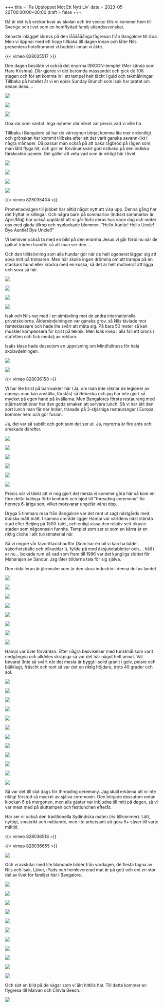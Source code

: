 +++
title = 'Pa Upploppet Mot Ett Nytt Liv'
date = 2023-05-20T00:00:00+00:00
draft = false
+++



 Då är det två veckor kvar av skolan och tre veckor tills vi kommer hem till Sverige och livet som en hemflyttad familj utlandssvenskar.
 



 Senaste inlägget skrevs på den låååååånga tågresan från Bangalore till Goa. Men vi öppnar med ett hopp tillbaka till dagen innan och låter Nils presentera hotellrummet vi bodde i innan vi åkte.
 




 {{< vimeo 828035517 >}}
 


 Den dagen besökte vi också det enorma ISKCON-templet (Mer kända som Hare Krishna). Där gjorde vi det berömda mässandet och gick de 108 stegen och för att komma in i ett tempel helt täckt i guld och takmålningar. Tillbaka på hotellet åt vi en episk Sunday Brunch som Isak har pratat om sedan dess….
 




![](IMG_4073.jpeg)


![](IMG_4074.jpeg)


![](IMG_4100.jpeg)



 Goa var som väntat. Inga nyheter där vilket var precis vad vi ville ha.
 



 Tillbaka i Bangalore så har de vårregnen börjat komma lite mer ordentligt och grönskan har kommit tillbaka efter att det varit ganska savann-likt i några månader. Då passar man också på att baka rågbröd på rågen som man låtit flyga hit, och gör en förvånansvärt god ostkaka på den indiska färskosten paneer. Det gäller att veta vad som är viktigt här i livet.
 




![](IMG_4121.jpeg)


![](IMG_4168.jpeg)


![](ostkaka.jpg)


![](IMG_1374.jpg)




 {{< vimeo 828035404 >}}
 


 Promenadvägen till jobbet har alltid något nytt att visa upp. Denna gång har det flyttat in killingar. Och några barn på sommarlov (Indiskt sommarlov är April/Maj) har också upptäckt att vi går förbi deras hus varje dag och möter oss med glada tillrop och nyplockade blommor. ”Hello Auntie! Hello Uncle! Bye Auntie! Bye Uncle!!”
 



 Vi behöver också ta med en bild på den enorma Jesus vi går förbi nu när de gallrat träden framför så att man ser den….
 



 Och den tillitsövning som alla hundar gör när de helt ogenerat lägger sig att sova mitt på trotoaren. Men här skulle ingen drömma om att trampa på en stackars hund eller krocka med en kossa, så det är helt motiverat att ligga och sova så här.
 




![](IMG_4146.jpeg)


![](IMG_4115.jpeg)


![](IMG_4141.jpeg)


![](IMG_4116.jpeg)



 Isak och Nils var med i en simtävling mot de andra internationella privatskolorna. Åldersindelningen var ganska grov, så Nils tävlade mot femteklassare och hade lite svårt att mäta sig. På bara 50 meter så kan muskler kompensera för brist på teknik. Men Isak knep i alla fall ett brons i stafetten och fick medalj av rektorn.
 



 Isaks klass hade dessutom en uppvisning om Mindfullness för hela skolavdelningen.
 




![](IMG_4137-1.jpg)


![](IMG_4127.jpeg)




 {{< vimeo 828036158 >}}
 


 Vi har lite brist på barnvakter här (Ja, om man inte räknar de legioner av nannys man kan anställa, förstås) så Rebecka och jag har inte gjort så mycket på egen hand på kvällarna. Men Bangalores första restaurang med stjärnambitioner har den goda smaken att servera lunch. Så vi har ätit den sort lunch man får när Indier, tränade på 3-stjärniga restauranger i Europa, kommer hem och gör fusion.
 



 Ja, det var så subtilt och gott som det ser ut. Ja, myrorna är fire ants och smakade därefter.
 




![](IMG_4829.jpeg)


![](IMG_4830-1.jpeg)


![](IMG_4833.jpeg)


![](IMG_4835.jpeg)


![](IMG_4838-1.jpeg)


![](IMG_4836.jpeg)



 Precis när vi tänkt att vi nog gjort det mesta vi kommer göra här så kom en före detta kollega förbi kontoret och bjöd till ”threading ceremony” för hennes 6-åriga son, vilket motsvarar ungefär vårat dop.
 



 Dryga 5 timmars resa från Bangalore var det rent ut sagt nästgårds med Indiska mått mätt. I samma område ligger Hampi var världens näst största stad efter Beijing på 1500-talet, och enligt vissa den relativ sett rikaste staden som någonnssin funnits. Templet som ser ut som en kärra är en riktig cliche i allt turistmaterial här.
 



 Så vi ringde vår favorittaxichaufför (Som har en bil vi kan ha både säkerhetsbälte och bilkuddar i), fyllde på med åksjuketabletter och…. håll i er nu… bokade rum på vad som fram till 1996 var det kungliga slottet för Maharajan av Sandur. Jag låter bilderna tala för sig själva.
 



 Den röda leran är järnmalm som är den stora industrin i denna del av landet.
 




![](IMG_4148.jpeg)


![](IMG_4152-1.jpeg)


![](IMG_4155.jpeg)


![](IMG_4156.jpeg)


![](Shivavillas.jpeg)


![](IMG_1443.jpeg)


![](IMG_4159.jpeg)


![](IMG_4158.jpeg)



 Hampi var över förväntan. Efter några besvikelser med turistmål som varit nedgångna och alldeles skräpiga så var det här något helt annat. Väl bevarat (Inte så svårt när det mesta är byggt i solid granit i golv, pelare och bjälklag), fräscht och rent så var det en riktig höjdare, trots 40 grader och sol.
 




![](IMG_4840-1.jpeg)


![](IMG_4844.jpeg)


![](IMG_4849.jpeg)


![](IMG_4845.jpeg)


![](IMG_4854.jpeg)


![](IMG_1434.jpeg)


![](IMG_4852-1.jpeg)


![](IMG_1432.jpeg)


![](IMG_4851-1.jpeg)


![](IMG_4853.jpeg)


![](IMG_4858.jpeg)


![](IMG_4860-1.jpeg)



 Så var det till slut dags för threading ceremony. Jag skall erkänna att vi inte riktigt förstod så mycket av själva ceremonin. Den började dessutom redan klockan 6 på morgonen, men alla gäster var inbjudna till mitt på dagen, så vi var mest med på sluttampen och festlunchen efteråt.
 



 Här ser ni också den traditionella Sydindiska maten (ris tillkommer). Lätt, nyttigt, smakrikt och mättande, men lite arbetsamt att göra 5+ såser till varje måltid.
 




 {{< vimeo 828036518 >}}
 



 {{< vimeo 828036655 >}}
 


![](IMG_4167.jpeg)


 Och vi avslutar med lite blandade bilder från vardagen, de flesta tagna av Nils och Isak. Läxor, iPads och hemlevererad mat är på gott och ont en stor del av livet för familjer här i Bangalore.
 




![](IMG_1157.jpeg)


![](IMG_3766.jpg)


![](IMG_4068.jpeg)


![](IMG_1348-1.jpeg)


![](IMG_4734.jpeg)


![](IMG_1313-1.jpeg)


![](IMG_1446.jpeg)


![](IMG_1334.jpeg)


![](2023-04-21_17.13.15.png)


![](6dce5ab8-99c3-4c5b-8c93-b52294dab88c.jpg)


![](IMG_1120-1.jpeg)



 Och sist en bild på de vägar som vi åkt hittills här. Till detta kommer en flygresa till Malvan och Chivla Beech.
 



![](Screenshot-2023-05-20-at-08.00.45.png)


